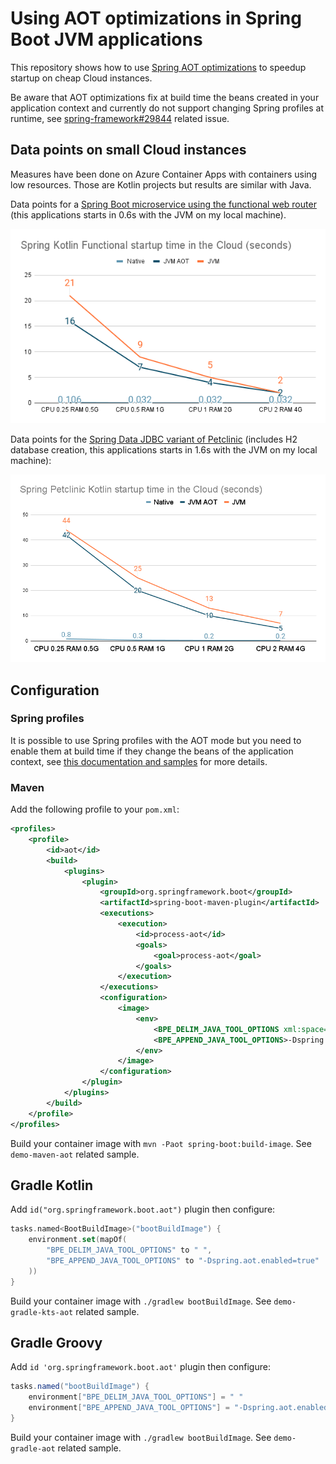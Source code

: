 # Using AOT optimizations in Spring Boot JVM applications

This repository shows how to use [Spring AOT optimizations](https://docs.spring.io/spring-framework/docs/current/reference/html/core.html#core.aot) to speedup startup on
cheap Cloud instances.

Be aware that AOT optimizations fix at build time the beans created in your application context and currently do not support changing Spring profiles at runtime, see [spring-framework#29844](https://github.com/spring-projects/spring-framework/issues/29844) related issue.

## Data points on small Cloud instances

Measures have been done on Azure Container Apps with containers using low resources.
Those are Kotlin projects but results are similar with Java.

Data points for a [Spring Boot microservice using the functional web router](https://github.com/sdeleuze/spring-kotlin-functional) (this applications starts in 0.6s with the JVM on my local machine).

![Functional data points](https://raw.githubusercontent.com/sdeleuze/spring-jvm-aot/main/functional-data-points.png) 

Data points for the [Spring Data JDBC variant of Petclinic](https://github.com/sdeleuze/spring-petclinic-data-jdbc/tree/kotlin) (includes H2 database creation, this applications starts in 1.6s with the JVM on my local machine):

![Petclinic data points](https://raw.githubusercontent.com/sdeleuze/spring-jvm-aot/main/petclinic-data-points.png)

## Configuration

### Spring profiles
It is possible to use Spring profiles with the AOT mode but you need to enable them at build time if they change the beans of the application context, see [this documentation and samples](https://github.com/sdeleuze/demo-profile-aot#enabling-a-specific-spring-profile) for more details.

### Maven

Add the following profile to your `pom.xml`:
```xml
<profiles>
	<profile>
		<id>aot</id>
		<build>
			<plugins>
				<plugin>
					<groupId>org.springframework.boot</groupId>
					<artifactId>spring-boot-maven-plugin</artifactId>
					<executions>
						<execution>
							<id>process-aot</id>
							<goals>
								<goal>process-aot</goal>
							</goals>
						</execution>
					</executions>
					<configuration>
						<image>
							<env>
								<BPE_DELIM_JAVA_TOOL_OPTIONS xml:space="preserve"> </BPE_DELIM_JAVA_TOOL_OPTIONS>
								<BPE_APPEND_JAVA_TOOL_OPTIONS>-Dspring.aot.enabled=true</BPE_APPEND_JAVA_TOOL_OPTIONS>
							</env>
						</image>
					</configuration>
				</plugin>
			</plugins>
		</build>
	</profile>
</profiles>
```

Build your container image with `mvn -Paot spring-boot:build-image`.
See `demo-maven-aot` related sample.

## Gradle Kotlin

Add `id("org.springframework.boot.aot")` plugin then configure:
```kotlin
tasks.named<BootBuildImage>("bootBuildImage") {
    environment.set(mapOf(
        "BPE_DELIM_JAVA_TOOL_OPTIONS" to " ",
        "BPE_APPEND_JAVA_TOOL_OPTIONS" to "-Dspring.aot.enabled=true"
    ))
}
```

Build your container image with `./gradlew bootBuildImage`.
See `demo-gradle-kts-aot` related sample.

## Gradle Groovy     

Add `id 'org.springframework.boot.aot'` plugin then configure:
```groovy
tasks.named("bootBuildImage") {
	environment["BPE_DELIM_JAVA_TOOL_OPTIONS"] = " "
	environment["BPE_APPEND_JAVA_TOOL_OPTIONS"] = "-Dspring.aot.enabled=true"
}
```                                               
    
Build your container image with `./gradlew bootBuildImage`.
See `demo-gradle-aot` related sample.
